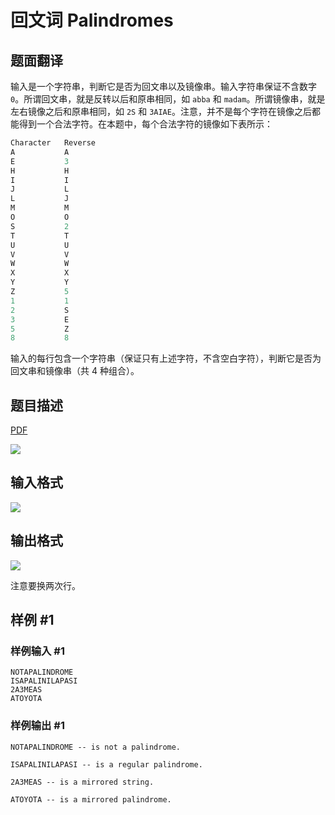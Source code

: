 # 回文词 Palindromes

## 题面翻译

输入是一个字符串，判断它是否为回文串以及镜像串。输入字符串保证不含数字 $\texttt{0}$。所谓回文串，就是反转以后和原串相同，如 $\texttt{abba}$ 和 $\texttt{madam}$。所谓镜像串，就是左右镜像之后和原串相同，如 $\texttt{2S}$ 和 $\texttt{3AIAE}$。注意，并不是每个字符在镜像之后都能得到一个合法字符。在本题中，每个合法字符的镜像如下表所示：


```cpp
Character   Reverse
A           A
E           3
H           H
I           I
J           L
L           J
M           M
O           O
S           2
T           T
U           U
V           V
W           W
X           X
Y           Y
Z           5
1           1
2           S
3           E
5           Z
8           8
```

输入的每行包含一个字符串（保证只有上述字符，不含空白字符），判断它是否为回文串和镜像串（共 $4$ 种组合）。

## 题目描述

[problemUrl]: https://uva.onlinejudge.org/index.php?option=com_onlinejudge&Itemid=8&category=6&page=show_problem&problem=342

[PDF](https://uva.onlinejudge.org/external/4/p401.pdf)

![](https://cdn.luogu.com.cn/upload/vjudge_pic/UVA401/b6c215fa795465f551b5ca7a97ddc3a7f22e50ab.png)

## 输入格式

![](https://cdn.luogu.com.cn/upload/vjudge_pic/UVA401/765d17adb8ebb1c9f9f633813a123b3fdc93dfa5.png)

## 输出格式

![](https://cdn.luogu.com.cn/upload/vjudge_pic/UVA401/d9c985cc6ed58c99115e4db79b3515accf10435d.png)

注意要换两次行。

## 样例 #1

### 样例输入 #1

```
NOTAPALINDROME
ISAPALINILAPASI
2A3MEAS
ATOYOTA
```

### 样例输出 #1

```
NOTAPALINDROME -- is not a palindrome.

ISAPALINILAPASI -- is a regular palindrome.

2A3MEAS -- is a mirrored string.

ATOYOTA -- is a mirrored palindrome.
```